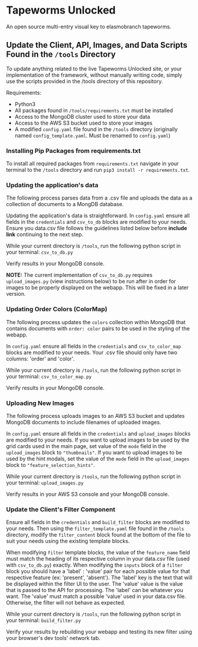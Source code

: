 # Tapeworms Unlocked
An open source multi-entry visual key to elasmobranch tapeworms.


## Update the Client, API, Images, and Data Scripts Found in the ```/tools``` Directory
To update anything related to the live Tapeworms Unlocked site, or your implementation of the framework, without manually writing code, simply use the scripts provided in the /tools directory of this repository.

Requirements:
* Python3
* All packages found in `/tools/requirements.txt` must be installed
* Access to the MongoDB cluster used to store your data
* Access to the AWS S3 bucket used to store your images
* A modified ```config.yaml``` file found in the ```/tools``` directory (originally named ```config_template.yaml```. Must be renamed to `config.yaml`)

### Installing Pip Packages from requirements.txt
To install all required packages from `requirements.txt` navigate in your terminal to the `/tools` directory and run `pip3 install -r requirements.txt`.

### Updating the application's data
The following process parses data from a .csv file and uploads the data as a collection of documents to a MongDB database.

Updating the application's data is straightforward. In `config.yaml` ensure all fields in the `credentials` and `csv_to_db` blocks are modified to your needs. Ensure you data.csv file follows the guidelines listed below before **include link** continuing to the next step.

While your current directory is `/tools`, run the following python script in your terminal: `csv_to_db.py`

Verify results in your MongoDB console. 

**NOTE:** The current implementation of `csv_to_db.py` requires `upload_images.py` (view instructions below) to be run after in order for images to be properly displayed on the webapp. This will be fixed in a later version.

### Updating Order Colors (ColorMap)
The following process updates the `colors` collection within MongoDB that contains documents with `order: color` pairs to be used in the styling of the webapp.

In `config.yaml` ensure all fields in the `credentials` and `csv_to_color_map` blocks are modified to your needs. Your .csv file should only have two columns: 'order' and 'color'.

While your current directory is `/tools`, run the following python script in your terminal: `csv_to_color_map.py`

Verify results in your MongoDB console.

### Uploading New Images
The following process uploads images to an AWS S3 bucket and updates MongoDB documents to include filenames of uploaded images. 

In `config.yaml` ensure all fields in the `credentials` and `upload_images` blocks are modified to your needs. If you want to upload images to be used by the grid cards used in the main page, set value of the `mode` field in the `upload_images` block to `"thumbnails"`. If you want to upload images to be used by the hint modals, set the value of the `mode` field in the `upload_images` block to `"feature_selection_hints"`.

While your current directory is `/tools`, run the following python script in your terminal: `upload_images.py`

Verify results in your AWS S3 console and your MongoDB console.

### Update the Client's Filter Component
Ensure all fields in the `credentials` and `build_filter` blocks are modified to your needs. Then using the `filter_template.yaml` file found in the `/tools` directory, modify the `filter_content` block found at the bottom of the file to suit your needs using the existing template blocks. 

When modifying `filter` template blocks, the value of the `feature_name` field must match the heading of its respective column in your data.csv file (used with `csv_to_db.py`) exactly. When modifying the `inputs` block of a `filter` block you should have a 'label' : 'value' pair for each possible value for that respective feature (ex: 'present', 'absent'). The 'label' key is the text that will be displayed within the filter UI to the user. The 'value' value is the value that is passed to the API for processing. The 'label' can be whatever you want. The 'value' must match a possible 'value' used in your data.csv file. Otherwise, the filter will not behave as expected.

While your current directory is `/tools`, run the following python script in your terminal: `build_filter.py`

Verify your results by rebuilding your webapp and testing its new filter using your browser's dev tools' network tab.
